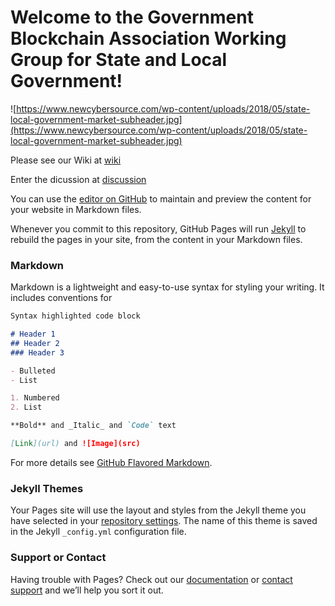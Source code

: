 # Welcome to the Government Blockchain Association Working Group for State and Local Government!

![https://www.newcybersource.com/wp-content/uploads/2018/05/state-local-government-market-subheader.jpg](https://www.newcybersource.com/wp-content/uploads/2018/05/state-local-government-market-subheader.jpg)


Please see our Wiki at [wiki](https://github.com/Projectbits/gba-wg-state-local/wiki)

Enter the dicussion at [discussion](https://github.com/Projectbits/gba-wg-state-local/discussions)



You can use the [editor on GitHub](https://github.com/Projectbits/gba-wg-state-local/edit/gh-pages/index.md) to maintain and preview the content for your website in Markdown files.

Whenever you commit to this repository, GitHub Pages will run [Jekyll](https://jekyllrb.com/) to rebuild the pages in your site, from the content in your Markdown files.

### Markdown

Markdown is a lightweight and easy-to-use syntax for styling your writing. It includes conventions for

```markdown
Syntax highlighted code block

# Header 1
## Header 2
### Header 3

- Bulleted
- List

1. Numbered
2. List

**Bold** and _Italic_ and `Code` text

[Link](url) and ![Image](src)
```

For more details see [GitHub Flavored Markdown](https://guides.github.com/features/mastering-markdown/).

### Jekyll Themes

Your Pages site will use the layout and styles from the Jekyll theme you have selected in your [repository settings](https://github.com/Projectbits/gba-wg-state-local/settings/pages). The name of this theme is saved in the Jekyll `_config.yml` configuration file.

### Support or Contact

Having trouble with Pages? Check out our [documentation](https://docs.github.com/categories/github-pages-basics/) or [contact support](https://support.github.com/contact) and we’ll help you sort it out.
